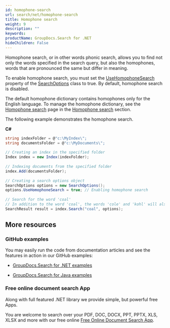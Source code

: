 ```yaml
---
id: homophone-search
url: search/net/homophone-search
title: Homophone search
weight: 9
description: ""
keywords: 
productName: GroupDocs.Search for .NET
hideChildren: False
---
```

Homophone search, or in other words phonic search, allows you to find not only the words specified in the search query, but also the homophones, words that are pronounced the same but differ in meaning.

To enable homophone search, you must set the [UseHomophoneSearch](https://apireference.groupdocs.com/net/search/groupdocs.search.options/searchoptions/properties/usehomophonesearch) property of the [SearchOptions](https://apireference.groupdocs.com/net/search/groupdocs.search.options/searchoptions) class to true. By default, homophone search is disabled.

The default homophone dictionary contains homophones only for the English language. To manage the homophone dictionary, see the [Homophone search](Homophone%2Bsearch.html) page in the [Homophone search](Homophone%2Bsearch.html) section.

The following example demonstrates the homophone search.

**C#**

```csharp
string indexFolder = @"c:\MyIndex\";
string documentsFolder = @"c:\MyDocuments\";
 
// Creating an index in the specified folder
Index index = new Index(indexFolder);
 
// Indexing documents from the specified folder
index.Add(documentsFolder);
 
// Creating a search options object
SearchOptions options = new SearchOptions();
options.UseHomophoneSearch = true; // Enabling homophone search
 
// Search for the word 'coal'
// In addition to the word 'coal', the words 'cole' and 'kohl' will also be found
SearchResult result = index.Search("coal", options);
```

## More resources

### GitHub examples

You may easily run the code from documentation articles and see the features in action in our GitHub examples:

*   [GroupDocs.Search for .NET examples](https://github.com/groupdocs-search/GroupDocs.Search-for-.NET)
    
*   [GroupDocs.Search for Java examples](https://github.com/groupdocs-search/GroupDocs.Search-for-Java)
    

### Free online document search App

Along with full featured .NET library we provide simple, but powerful free Apps.

You are welcome to search over your PDF, DOC, DOCX, PPT, PPTX, XLS, XLSX and more with our free online [Free Online Document Search App](https://products.groupdocs.app/search).
